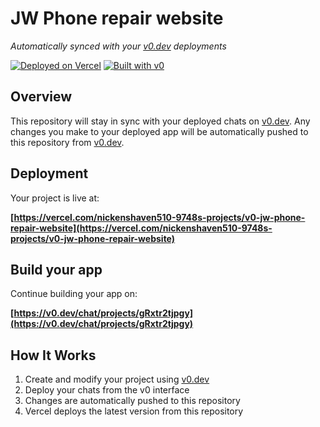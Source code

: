 # JW Phone repair website

*Automatically synced with your [v0.dev](https://v0.dev) deployments*

[![Deployed on Vercel](https://img.shields.io/badge/Deployed%20on-Vercel-black?style=for-the-badge&logo=vercel)](https://vercel.com/nickenshaven510-9748s-projects/v0-jw-phone-repair-website)
[![Built with v0](https://img.shields.io/badge/Built%20with-v0.dev-black?style=for-the-badge)](https://v0.dev/chat/projects/gRxtr2tjpgy)

## Overview

This repository will stay in sync with your deployed chats on [v0.dev](https://v0.dev).
Any changes you make to your deployed app will be automatically pushed to this repository from [v0.dev](https://v0.dev).

## Deployment

Your project is live at:

**[https://vercel.com/nickenshaven510-9748s-projects/v0-jw-phone-repair-website](https://vercel.com/nickenshaven510-9748s-projects/v0-jw-phone-repair-website)**

## Build your app

Continue building your app on:

**[https://v0.dev/chat/projects/gRxtr2tjpgy](https://v0.dev/chat/projects/gRxtr2tjpgy)**

## How It Works

1. Create and modify your project using [v0.dev](https://v0.dev)
2. Deploy your chats from the v0 interface
3. Changes are automatically pushed to this repository
4. Vercel deploys the latest version from this repository